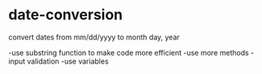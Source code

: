 # date-conversion
convert dates from mm/dd/yyyy to month day, year

-use substring function to make code more efficient
-use more methods
-input validation
-use variables

